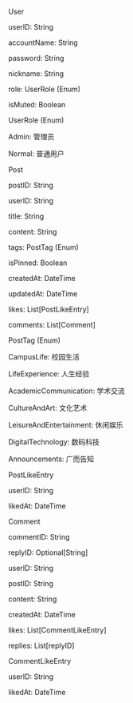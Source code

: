 User





userID: String



accountName: String



password: String



nickname: String



role: UserRole (Enum)



isMuted: Boolean

UserRole (Enum)





Admin: 管理员



Normal: 普通用户

Post





postID: String



userID: String



title: String



content: String



tags: PostTag (Enum)



isPinned: Boolean



createdAt: DateTime



updatedAt: DateTime



likes: List[PostLikeEntry]



comments: List[Comment]

PostTag (Enum)





CampusLife: 校园生活



LifeExperience: 人生经验



AcademicCommunication: 学术交流



CultureAndArt: 文化艺术



LeisureAndEntertainment: 休闲娱乐



DigitalTechnology: 数码科技



Announcements: 广而告知

PostLikeEntry





userID: String



likedAt: DateTime

Comment





commentID: String



replyID: Optional[String]



userID: String



postID: String



content: String



createdAt: DateTime



likes: List[CommentLikeEntry]



replies: List[replyID]

CommentLikeEntry





userID: String



likedAt: DateTime

